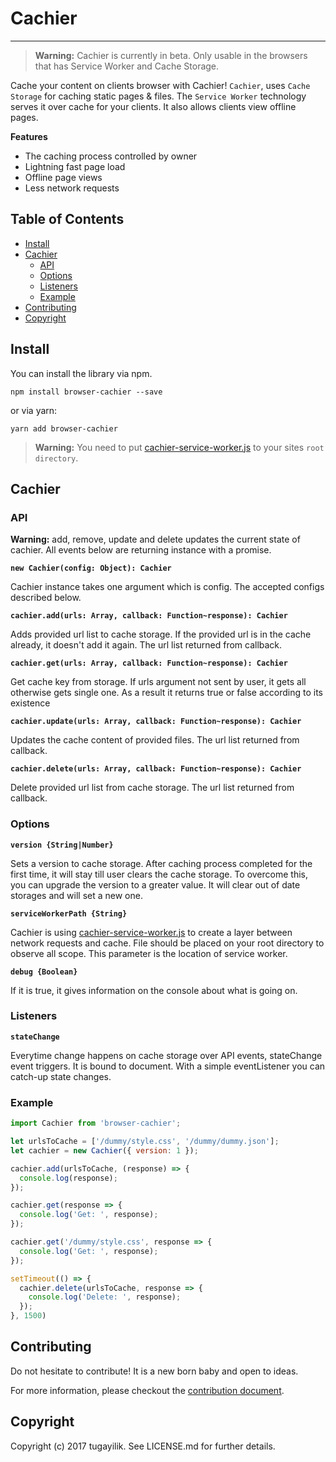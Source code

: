 # Cachier

<hr/>

> **Warning:** Cachier is currently in beta. Only usable in the browsers that has Service Worker and Cache Storage.


Cache your content on clients browser with Cachier! `Cachier`, uses `Cache Storage` for caching static pages & files. The `Service Worker` technology serves it over cache for your clients. It also allows clients view offline pages.

**Features**

- The caching process controlled by owner
- Lightning fast page load
- Offline page views
- Less network requests

## Table of Contents

* [Install](#install)
* [Cachier](#cachier)
  * [API](#api)
  * [Options](#options)
  * [Listeners](#listeners)
  * [Example](#example)
* [Contributing](#contributing)
* [Copyright](#copyright)

## Install

You can install the library via npm.

```
npm install browser-cachier --save
```

or via yarn:

```
yarn add browser-cachier
```

> **Warning:** You need to put [cachier-service-worker.js](https://github.com/tugayilik/cachier/blob/master/cachier-service-worker.js) to your sites `root directory`.

## Cachier

### API

**Warning:** add, remove, update and delete updates the current state of cachier. All events below are returning instance with a promise.

**`new Cachier(config: Object): Cachier`**  

Cachier instance takes one argument which is config. The accepted configs described below.

**`cachier.add(urls: Array, callback: Function~response): Cachier`**

Adds provided url list to cache storage. If the provided url is in the cache already, it doesn't add it again. The url list returned from callback.

**`cachier.get(urls: Array, callback: Function~response): Cachier`**

Get cache key from storage. If urls argument not sent by user, it gets all otherwise gets single one. As a result it returns true or false according to its existence

**`cachier.update(urls: Array, callback: Function~response): Cachier`**

Updates the cache content of provided files. The url list returned from callback.

**`cachier.delete(urls: Array, callback: Function~response): Cachier`**

Delete provided url list from cache storage. The url list returned from callback.

### Options

**`version {String|Number}`** 

Sets a version to cache storage. After caching process completed for the first time, it will stay till user clears the cache storage. To overcome this, you can upgrade the version to a greater value. It will clear out of date storages and will set a new one.

**`serviceWorkerPath {String}`**

Cachier is using [cachier-service-worker.js](https://github.com/tugayilik/cachier/blob/master/cachier-service-worker.js) to create a layer between network requests and cache. File should be placed on your root directory to observe all scope. This parameter is the location of service worker.

**`debug {Boolean}`**

If it is true, it gives information on the console about what is going on.

### Listeners

**`stateChange`**  

Everytime change happens on cache storage over API events, stateChange event triggers. It is bound to document. With a simple eventListener you can catch-up state changes. 

### Example

```js
import Cachier from 'browser-cachier';

let urlsToCache = ['/dummy/style.css', '/dummy/dummy.json'];
let cachier = new Cachier({ version: 1 });

cachier.add(urlsToCache, (response) => {
  console.log(response);
});

cachier.get(response => {
  console.log('Get: ', response);
});

cachier.get('/dummy/style.css', response => {
  console.log('Get: ', response);
});

setTimeout(() => {
  cachier.delete(urlsToCache, response => {
    console.log('Delete: ', response);
  });
}, 1500)
```

## Contributing

Do not hesitate to contribute! It is a new born baby and open to ideas.

For more information, please checkout the [contribution document](https://github.com/tugayilik/cachier/blob/master/CONTRIBUTION.md).

## Copyright

Copyright (c) 2017 tugayilik. See LICENSE.md for further details.
